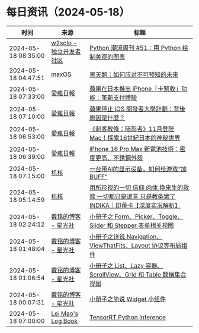 ﻿# 每日资讯（2024-05-18）

|时间|来源|标题|
|---|---|---|
|2024-05-18 08:35:00|[w2solo - 独立开发者社区](https://w2solo.com/topics/feed)|[Python 潮流周刊 #51：用 Python 绘制美观的图表](https://w2solo.com/topics/4630)|
|2024-05-18 04:47:51|[maxOS](https://maxoxo.me/rss/)|[黑天鹅：如何应对不可预知的未来](https://maxoxo.me/the-black-swan-the-impact-of-the-highly-improbable/)|
|2024-05-18 07:33:00|[愛瘋日報](http://www.iphonetaiwan.org/feeds/posts/default)|[蘋果在日本推出 iPhone「卡緊收」功能：革新支付體驗](https://www.iphonetaiwan.org/2024/05/iphone-contactless-payment-japan.html)|
|2024-05-18 07:10:00|[愛瘋日報](http://www.iphonetaiwan.org/feeds/posts/default)|[蘋果停止 iOS 開發者大學計劃：背後原因是什麼？](https://www.iphonetaiwan.org/2024/05/apple-discontinues-ios-developer-university-program.html)|
|2024-05-18 06:53:00|[愛瘋日報](http://www.iphonetaiwan.org/feeds/posts/default)|[《刺客教條：暗影者》11月登陸Mac！探索16世紀日本的神秘世界](https://www.iphonetaiwan.org/2024/05/assassins-creed-shadows-release-apple-silicon-mac.html)|
|2024-05-18 06:39:00|[愛瘋日報](http://www.iphonetaiwan.org/feeds/posts/default)|[iPhone 16 Pro Max 新電池技術：密度更高、不銹鋼外殼](https://www.iphonetaiwan.org/2024/05/iphone-16-pro-max-battery-life.html)|
|2024-05-18 07:15:00|[机核](https://www.gcores.com/rss)|[一台带AI的显示设备，如何给游戏“加BUFF”](https://www.gcores.com/articles/182057)|
|2024-05-18 05:14:59|[机核](https://www.gcores.com/rss)|[用所珍视的一切 信仰 肉体 换来生的救赎 一切都只是谎言 只是教条罢了 INDIKA｜印蒂卡【深度实况解析】](https://www.gcores.com/videos/182062)|
|2024-05-18 02:24:12|[戴铭的博客 - 星光社](https://ming1016.github.io/atom.xml)|[小册子之 Form、Picker、Toggle、Slider 和 Stepper 表单相关视图](http://ming1016.github.io/2024/05/18/pamphlet-series-form/)|
|2024-05-18 01:48:04|[戴铭的博客 - 星光社](https://ming1016.github.io/atom.xml)|[小册子之详说 Navigation、ViewThatFits、Layout 协议等布局组件](http://ming1016.github.io/2024/05/18/pamphlet-series-layout/)|
|2024-05-18 01:06:54|[戴铭的博客 - 星光社](https://ming1016.github.io/atom.xml)|[小册子之 List、Lazy 容器、ScrollView、Grid 和 Table 数据集合视图](http://ming1016.github.io/2024/05/18/pamphlet-series-listdataview/)|
|2024-05-18 00:07:31|[戴铭的博客 - 星光社](https://ming1016.github.io/atom.xml)|[小册子之简说 Widget 小组件](http://ming1016.github.io/2024/05/18/pamphlet-series-widget/)|
|2024-05-18 07:00:00|[Lei Mao's Log Book](https://leimao.github.io/atom.xml)|[TensorRT Python Inference](https://leimao.github.io/blog/TensorRT-Python-Inference/)|

